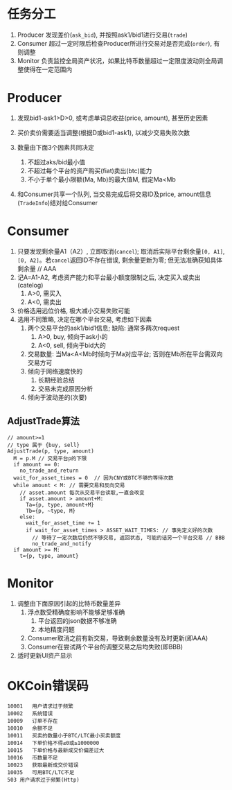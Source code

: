 # 任务分工

1. Producer 发现差价(`ask_bid`), 并按照ask1/bid1进行交易(`trade`)
1. Consumer 超过一定时限后检查Producer所进行交易对是否完成(`order`), 有则调整
1. Monitor 负责监控全局资产状况，如果比特币数量超过一定限度波动则全局调整使得在一定范围内


# Producer

1. 发现bid1-ask1>D>0, 或考虑单词总收益(price, amount), 甚至历史因素  
1. 买价卖价需要适当调整(根据D或bid1-ask1), 以减少交易失败次数  

1. 数量由下面3个因素共同决定  

   1. 不超过aks/bid最小值   
   1. 不超过每个平台的资产购买(fiat)卖出(btc)能力   
   1. 不小于单个最小限额(Ma, Mb)的最大值M, 假定Ma<Mb   
   
1. 和Consumer共享一个队列, 当交易完成后将交易ID及price, amount信息(`TradeInfo`)结对给Consumer  

# Consumer
   1. 只要发现剩余量A1（A2）, 立即取消(`cancel`); 取消后实际平台剩余量`[0, A1]`, `[0, A2]`。若`cancel`返回ID不存在错误, 剩余量更新为零; 但无法准确获知具体剩余量 // AAA  
   1. 记A=A1-A2, 考虑资产能力和平台最小额度限制之后, 决定买入或卖出(catelog)  
      1. A>0, 需买入  
      1. A<0, 需卖出  
   1. 价格选用远位价格, 极大减小交易失败可能  
   1. 选用不同策略, 决定在哪个平台交易, 考虑如下因素  
      1. 两个交易平台的ask1/bid1信息; 缺陷: 通常多两次request  
         1. A>0, buy, 倾向于ask小的  
         1. A<0, sell, 倾向于bid大的  
      1. 交易数量: 当Ma<A<Mb时倾向于Ma对应平台; 否则在Mb所在平台需双向交易方可  
      1. 倾向于网络速度快的  
         1. 长期经验总结  
         1. 交易未完成原因分析  
      1. 倾向于波动差的(次要)  

## AdjustTrade算法

    // amount>=1
    // type 属于 {buy, sell}
    AdjustTrade(p, type, amount)
      M = p.M // 交易平台p的下限
      if amount == 0:
        no_trade_and_return
      wait_for_asset_times = 0  // 因为CNY或BTC不够的等待次数
      while amount < M: // 需要交易和反向交易
        // asset.amount 每次从交易平台读取,一直会改变
        if asset.amount > amount+M:
          Ta={p, type, amount+M}
          Tb={p, ~type, M}
        else:
          wait_for_asset_time += 1
          if wait_for_asset_times > ASSET_WAIT_TIMES: // 事先定义好的次数
            // 等待了一定次数后仍然不够交易, 返回状态, 可能的话另一个平台交易 // BBB
            no_trade_and_notify
      if amount >= M:
        t={p, type, amount}
        
# Monitor

1. 调整由下面原因引起的比特币数量差异  
   1. 浮点数受精确度影响不能够足够准确  
      1. 平台返回的json数据不够准确  
      1. 本地精度问题  
   1. Consumer取消之前有新交易，导致剩余数量没有及时更新(即AAA)  
   1. Consumer在尝试两个平台的调整交易之后均失败(即BBB)  
2. 适时更新UI资产显示  


# OKCoin错误码

```
10001	用户请求过于频繁
10002	系统错误
10009	订单不存在
10010	余额不足
10011	买卖的数量小于BTC/LTC最小买卖额度
10014	下单价格不得≤0或≥1000000
10015	下单价格与最新成交价偏差过大
10016	币数量不足
10023	获取最新成交价错误
10035	可用BTC/LTC不足
503	用户请求过于频繁(Http)
```

